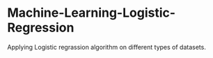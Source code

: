 # Machine-Learning-Logistic-Regression
Applying Logistic regrassion algorithm on different types of datasets.
